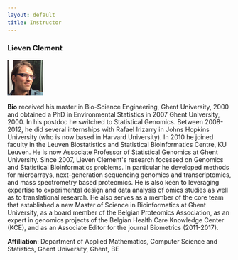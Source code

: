 ```yaml
---
layout: default
title: Instructor
---
```


### Lieven Clement
<img src="./figs/Lieven_Clement.png" width="80">

**Bio** received his master in Bio-Science Engineering, Ghent University, 2000 and obtained a PhD in Environmental Statistics in 2007 Ghent University, 2000. In his postdoc he switched to Statistical Genomics. Between 2008-2012, he did several internships with Rafael Irizarry in Johns Hopkins University (who is now based in Harvard University). In 2010 he joined faculty in the Leuven Biostatistics and Statistical Bioinformatics Centre, KU Leuven. He is now Associate Professor of Statistical Genomics at Ghent University. Since 2007, Lieven Clement's research focessed on Genomics and Statistical Bioinformatics problems. In particular he developed methods for microarrays, next-generation sequencing genomics and transcriptomics, and mass spectrometry based proteomics. He is also keen to leveraging expertise to experimental design and data analysis of omics studies as well as to translational research. He also serves as a member of the core team that established a new Master of Science in Bioinformatics at Ghent University, as a board member of the Belgian Proteomics Association, as an expert in genomics projects of the Belgian Health Care Knowledge Center (KCE), and as an Associate Editor for the journal Biometrics (2011-2017).


**Affiliation**: Department of Applied Mathematics, Computer Science and Statistics, Ghent University, Ghent, BE
